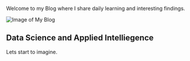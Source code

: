 Welcome to my Blog where I share daily learning and interesting findings. 

![Image of My Blog](https://1gew6o3qn6vx9kp3s42ge0y1-wpengine.netdna-ssl.com/wp-content/uploads/prod/sites/5/2020/09/iStock-1038383026.jpg)

## Data Science and Applied Intelliegence 

Lets start to imagine.

